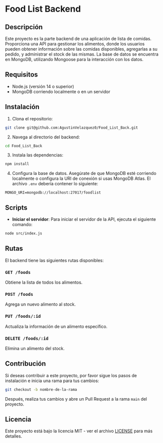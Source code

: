 # Food List Backend

## Descripción

Este proyecto es la parte backend de una aplicación de lista de comidas. Proporciona una API para gestionar los alimentos, donde los usuarios pueden obtener información sobre las comidas disponibles, agregarlas a su pedido, y administrar el stock de las mismas. La base de datos se encuentra en MongoDB, utilizando Mongoose para la interacción con los datos.

## Requisitos

- Node.js (versión 14 o superior)
- MongoDB corriendo localmente o en un servidor

## Instalación

1. Clona el repositorio:

```bash
git clone git@github.com:AgustinVelazquez0/Food_List_Back.git
```

2. Navega al directorio del backend:

```bash
cd Food_List_Back
```

3. Instala las dependencias:

```bash
npm install
```

4. Configura la base de datos. Asegúrate de que MongoDB esté corriendo localmente o configura la URI de conexión si usas MongoDB Atlas. El archivo `.env` debería contener lo siguiente:

```
MONGO_URI=mongodb://localhost:27017/foodlist
```

## Scripts

- **Iniciar el servidor**: Para iniciar el servidor de la API, ejecuta el siguiente comando:

```bash
node src/index.js
```

## Rutas

El backend tiene las siguientes rutas disponibles:

### `GET /foods`

Obtiene la lista de todos los alimentos.

### `POST /foods`

Agrega un nuevo alimento al stock.

### `PUT /foods/:id`

Actualiza la información de un alimento específico.

### `DELETE /foods/:id`

Elimina un alimento del stock.

## Contribución

Si deseas contribuir a este proyecto, por favor sigue los pasos de instalación e inicia una rama para tus cambios:

```bash
git checkout -b nombre-de-la-rama
```

Después, realiza tus cambios y abre un Pull Request a la rama `main` del proyecto.

## Licencia

Este proyecto está bajo la licencia MIT - ver el archivo [LICENSE](LICENSE) para más detalles.
